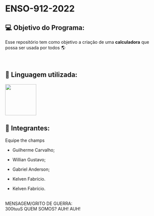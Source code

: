 # ENSO-912-2022

## 💻 Objetivo do Programa:
Esse repositório tem como objetivo a criação de uma **calculadora** que possa ser usada por todos 🌎

<br>

## 🍵 Linguagem utilizada:
<img src= "https://marcas-logos.net/wp-content/uploads/2020/11/Java-logo.png" height = 100>

<br>

## 🧑 Integrantes:

 Equipe the champs

- Guilherme Carvalho;
- Willian Gustavo;
- Gabriel Anderson;

- Kelven Fabrício.

- Kelven Fabrício.

<br>MENSAGEM/GRITO DE GUERRA:</br> 300tuuS QUEM SOMOS? AUH! AUH!

